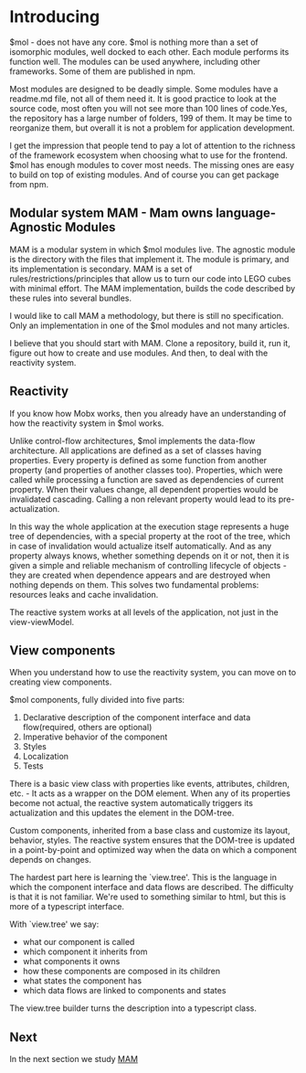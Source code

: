 # Introducing

$mol - does not have any core. $mol is nothing more than a set of isomorphic modules, well docked to each other. Each module performs its function well. The modules can be used anywhere, including other frameworks. Some of them are published in npm.

Most modules are designed to be deadly simple. Some modules have a readme.md file, not all of them need it. It is good practice to look at the source code, most often you will not see more than 100 lines of code.Yes, the repository has a large number of folders, 199 of them. It may be time to reorganize them, but overall it is not a problem for application development.

I get the impression that people tend to pay a lot of attention to the richness of the framework ecosystem when choosing what to use for the frontend. $mol has enough modules to cover most needs. The missing ones are easy to build on top of existing modules. And of course you can get package from npm.

## Modular system MAM - Mam owns language-Agnostic Modules

MAM is a modular system in which $mol modules live. The agnostic module is the directory with the files that implement it. The module is primary, and its implementation is secondary. MAM is a set of rules/restrictions/principles that allow us to turn our code into LEGO cubes with minimal effort. The MAM implementation, builds the code described by these rules into several bundles.

I would like to call MAM a methodology, but there is still no specification. Only an implementation in one of the $mol modules and not many articles.

I believe that you should start with MAM. Clone a repository, build it, run it, figure out how to create and use modules. And then, to deal with the reactivity system.

## Reactivity

If you know how Mobx works, then you already have an understanding of how the reactivity system in $mol works.

Unlike control-flow architectures, $mol implements the data-flow architecture. All applications are defined as a set of classes having properties. Every property is defined as some function from another property (and properties of another classes too). Properties, which were called while processing a function are saved as dependencies of current property. When their values change, all dependent properties would be invalidated cascading. Calling a non relevant property would lead to its pre-actualization.

In this way the whole application at the execution stage represents a huge tree of dependencies, with a special property at the root of the tree, which in case of invalidation would actualize itself automatically. And as any property always knows, whether something depends on it or not, then it is given a simple and reliable mechanism of controlling lifecycle of objects - they are created when dependence appears and are destroyed when nothing depends on them. This solves two fundamental problems: resources leaks and cache invalidation. 

The reactive system works at all levels of the application, not just in the view-viewModel.

## View components

When you understand how to use the reactivity system, you can move on to creating view components.

$mol components, fully divided into five parts:
1) Declarative description of the component interface and data flow(required, others are optional)
1) Imperative behavior of the component
1) Styles
1) Localization
1) Tests

There is a basic view class with properties like events, attributes, children, etc. - It acts as a wrapper on the DOM element. When any of its properties become not actual, the reactive system automatically triggers its actualization and this updates the element in the DOM-tree.

Custom components, inherited from a base class and customize its layout, behavior, styles. The reactive system ensures that the DOM-tree is updated in a point-by-point and optimized way when the data on which a component depends on changes.

The hardest part here is learning the `view.tree'. This is the language in which the component interface and data flows are described. The difficulty is that it is not familiar. We're used to something similar to html, but this is more of a typescript interface.

With `view.tree' we say:
- what our component is called
- which component it inherits from
- what components it owns
- how these components are composed in its children
- what states the component has
- which data flows are linked to components and states

The view.tree builder turns the description into a typescript class.

## Next
In the next section we study [MAM](./mam.md)
